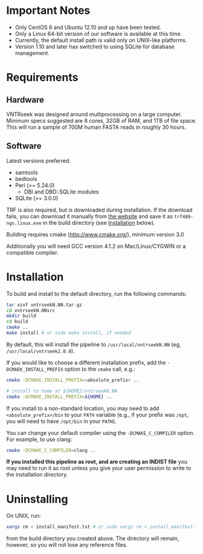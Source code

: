 # Important Notes

- Only CentOS 6 and Ubuntu 12.10 and up have been tested.
- Only a Linux 64-bit version of our software is available at this time.
- Currently, the default install path is valid only on UNIX-like platforms.
- Version 1.10 and later has switched to using SQLite for database management.


# Requirements

## Hardware

VNTRseek was designed around multiprocessing on a large computer.
Minimum specs suggested are 8 cores, 32GB of RAM, and 1TB of file space.
This will run a sample of 700M human FASTA reads in roughly 30 hours.

## Software

Latest versions preferred.

- samtools
- bedtools
- Perl (>= 5.24.0)
  - DBI and DBD::SQLite modules
- SQLite (>= 3.0.0)

TRF is also required, but is downloaded during installation. If the download fails,
you can download it manually from
[the website](http://tandem.bu.edu/trf/trf409.linux64.download.html)
and save it as `trf409-ngs.linux.exe` in the build directory (see [Installation](#installation)
below).

Building requires cmake (http://www.cmake.org/), minimum version 3.0

Additionally you will need GCC version 4.1.2 on Mac/Linux/CYGWIN or
a compatible compiler.


# Installation

To build and install to the default directory, run the following commands:

```sh
tar xzvf vntrseekN.NN.tar.gz
cd vntrseekN.NNsrc
mkdir build
cd build
cmake ..
make install # or sudo make install, if needed
```

By default, this will install the pipeline to `/usr/local/vntrseekN.NN` (eg,
`/usr/local/vntrseek2.0.0`).

If you would like to choose a different installation prefix,
add the `-DCMAEK_INSTALL_PREFIX` option to the `cmake` call, e.g.:

```sh
cmake -DCMAKE_INSTALL_PREFIX=<absolute_prefix> ..

# install to home at ${HOME}/vntrseekN.NN
cmake -DCMAKE_INSTALL_PREFIX=${HOME} ..
```

If you install to a non-standard location, you may need to add
`<absolute_prefix>/bin` to your `PATH` variable (e.g., if your prefix
was `/opt`, you will need to have `/opt/bin` in your `PATH`).

You can change your default compiler using the `-DCMAKE_C_COMPILER` option.
For example, to use clang:

```sh
cmake -DCMAKE_C_COMPILER=clang ..
```

**If you installed this pipeline as root, and are creating an INDIST
file** you may need to run it as root unless you give your user
permission to write to the installation directory.


# Uninstalling

On UNIX, run:

```sh
xargs rm < install_manifest.txt # or sudo xargs rm < install_manifest.txt
```

from the build directory you created above. The directory will
remain, however, so you will not lose any reference files.
